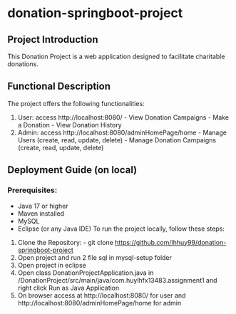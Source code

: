 # donation-springboot-project

## Project Introduction
This Donation Project is a web application designed to facilitate charitable donations.

## Functional Description
The project offers the following functionalities:
  1. User: access http://localhost:8080/
    - View Donation Campaigns
    - Make a Donation
    - View Donation History
  2. Admin: access http://localhost:8080/adminHomePage/home
    - Manage Users (create, read, update, delete)
    - Manage Donation Campaigns (create, read, update, delete)
     
## Deployment Guide (on local)
### Prerequisites:
  - Java 17 or higher
  - Maven installed
  - MySQL
  - Eclipse (or any Java IDE)
To run the project locally, follow these steps:
  1. Clone the Repository:
    - git clone https://github.com/lhhuy99/donation-springboot-project
  2. Open project and run 2 file sql in mysql-setup folder
  3. Open project in eclipse
  4. Open class DonationProjectApplication.java in /DonationProject/src/main/java/com.huylhfx13483.assignment1 and right click Run as Java Application
  5. On browser access at http://localhost:8080/ for user and http://localhost:8080/adminHomePage/home for admin
